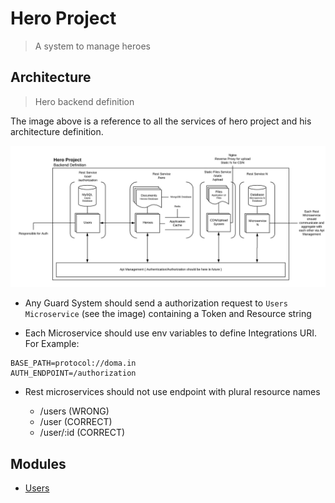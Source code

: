 # Hero Project

> A system to manage heroes

## Architecture

> Hero backend definition

The image above is a reference to all the services of hero project and his architecture definition.

![Architecture Definition](./docs/img/architecture.png "Architecture definition image")

* Any Guard System  should send a authorization request to `Users Microservice` (see the image) containing a Token and Resource string

* Each Microservice should use env variables to define Integrations URI. For Example:

```
BASE_PATH=protocol://doma.in
AUTH_ENDPOINT=/authorization
```

* Rest microservices should not use endpoint with plural resource names
    
    * /users (WRONG)
    * /user (CORRECT)
    * /user/:id (CORRECT)

## Modules

* [Users]()